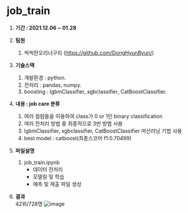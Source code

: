 # job_train

1. **기간 : 2021.12.06 ~ 01.28** 

0. **팀원**
    1. 씩씩한오리너구리 (https://github.com/DongHyunByun/)

2. **기술스택**
    1. 개발환경 : python.   
    2. 전처리 : pandas, numpy. 
    3. boosting : lgbmClassifier, xgbclassifier, CatBoostClassifier.  
    
3. **내용 : job care 분류**
    1. 여러 컬럼들을 이용하여 class가 0 or 1인 binary classification
    2. 여러 전처리 방법 중 최종적으로 3번 방법 사용
    3. lgbmClassifier, xgbclassifier, CatBoostClassifier 머신러닝 기법 사용
    4. best model : catboost(최종스코어 f1:0.70499)

4. **파일설명**
    1. job_train.ipynb
        - 데이터 전처리  
        - 모델링 및 학습  
        - 예측 및 제출 파일 생성

5. **결과**  
    42위/728명
    ![image](https://user-images.githubusercontent.com/50386280/151649395-a98c6741-ccd3-4ed9-a759-8890e1a17e3f.png)
